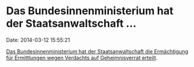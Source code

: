 Das Bundesinnenministerium hat der Staatsanwaltschaft \...
==========================================================

Date: 2014-03-12 15:55:21

[Das Bundesinnenministerium hat der Staatsanwaltschaft die Ermächtigung
für Ermittlungen wegen Verdachts auf Geheimnisverrat
erteilt](http://spiegel.de/article.do?id=958091).
